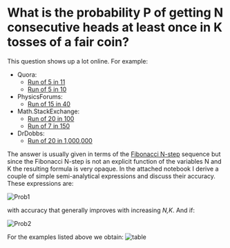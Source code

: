 #  What is the probability P of getting N consecutive heads at least once in K tosses of a fair coin?

This question shows up a lot online. For example:
* Quora: 
    * [Run of 5 in 11](https://www.quora.com/What-is-the-probability-of-getting-5-consecutive-heads-in-11-tosses-of-a-fair-coin) 
    * [Run of 5 in 10](https://www.quora.com/What-is-the-probability-of-getting-5-consecutive-heads-in-10-tosses-of-a-fair-coin)
* PhysicsForums: 
    * [Run of 15 in 40](https://www.physicsforums.com/threads/what-is-the-probability-of-getting-15-or-more-consecutive-heads-over-40-coin-tosses.331603/) 
* Math.StackExchange: 
    * [Run of 20 in 100](https://math.stackexchange.com/questions/417762/probability-of-20-consecutive-success-in-100-runs) 
    * [Run of 7 in 150](https://math.stackexchange.com/questions/4658/what-is-the-probability-of-a-coin-landing-tails-7-times-in-a-row-in-a-series-of)
* DrDobbs: 
    * [Run of 20 in 1,000,000](http://www.drdobbs.com/architecture-and-design/20-heads-in-a-row-what-are-the-odds/229300217)
    
The answer is usually given in terms of the [Fibonacci N-step](http://mathworld.wolfram.com/Fibonaccin-StepNumber.html) sequence but since the Fibonacci N-step is not an explicit function of the variables N and K the resulting formula is very opaque.  In the attached notebook I derive a couple of simple semi-analytical expressions and discuss their accuracy. These expressions are:

![Prob1](https://latex.codecogs.com/gif.latex?P&space;\simeq&space;1&space;-&space;\exp\left(-\frac{K-N&plus;2}{2^{N&plus;1}}\right))

with accuracy that generally improves with increasing _N,K_. And if: 

![Prob2](https://latex.codecogs.com/gif.latex?\frac{K-N&plus;2}{2^{N&plus;1}}\ll&space;1\Rightarrow&space;P&space;\simeq&space;\frac{K-N&plus;2}{2^{N&plus;1}})

For the examples listed above we obtain:
![table](https://github.com/mtzoufras/Probability_of_N_consecutive_heads_in_K_coin_tosses/blob/master/Kflips.png?raw=true)
